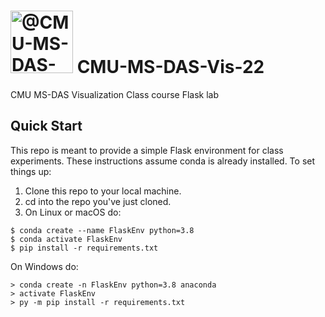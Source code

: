 # <img itemprop="image" class="avatar flex-shrink-0 mb-3 mr-3 mb-md-0 mr-md-4" src="https://avatars.githubusercontent.com/u/89392827?s=200&amp;v=4" width="100" height="100" alt="@CMU-MS-DAS-Vis-Mini Spring 2022"> CMU-MS-DAS-Vis-22
CMU MS-DAS Visualization Class course Flask lab

## Quick Start ##

This repo is meant to provide a simple Flask environment for class experiments.
These instructions assume conda is already installed.
To set things up:
1) Clone this repo to your local machine.
2) cd into the repo you've just cloned.
3) On Linux or macOS do:
```
$ conda create --name FlaskEnv python=3.8
$ conda activate FlaskEnv
$ pip install -r requirements.txt
```
On Windows do:
```
> conda create -n FlaskEnv python=3.8 anaconda
> activate FlaskEnv
> py -m pip install -r requirements.txt
```
